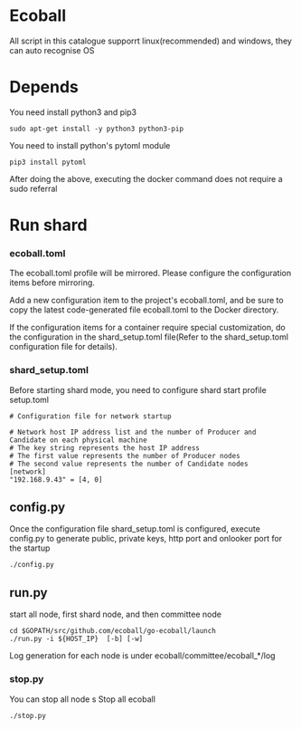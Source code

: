 Ecoball
========
All script in this catalogue supporrt linux(recommended) and windows, they can auto recognise OS
# Depends

You need install python3 and pip3
```
sudo apt-get install -y python3 python3-pip
```

You need to install python's pytoml module
```
pip3 install pytoml
```

After doing the above, executing the docker command does not require a sudo referral
# Run shard

### ecoball.toml
The ecoball.toml profile will be mirrored. Please configure the configuration items before mirroring.

Add a new configuration item to the project's ecoball.toml, and be sure to copy the latest code-generated file ecoball.toml to the Docker directory.

If the configuration items for a container require special customization, do the configuration in the shard_setup.toml file(Refer to the shard_setup.toml configuration file for details).

### shard_setup.toml
Before starting shard mode, you need to configure shard start profile setup.toml
```
# Configuration file for network startup

# Network host IP address list and the number of Producer and Candidate on each physical machine
# The key string represents the host IP address 
# The first value represents the number of Producer nodes
# The second value represents the number of Candidate nodes
[network]
"192.168.9.43" = [4, 0]

```
## config.py
Once the configuration file shard_setup.toml is configured, execute config.py to generate public, private keys, http port and onlooker port for the startup
```
./config.py
```

## run.py

start all node, first shard node, and then committee node

```
cd $GOPATH/src/github.com/ecoball/go-ecoball/launch
./run.py -i ${HOST_IP}  [-b] [-w]
```
Log generation for each node is under ecoball/committee/ecoball_*/log 


### stop.py
You can stop all node
s
Stop all ecoball
```
./stop.py
```